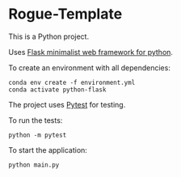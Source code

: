 # Rogue-Template

This is a Python project.

Uses [Flask minimalist web framework for python](https://flask.palletsprojects.com/en/2.3.x/).

To create an environment with all dependencies:

    conda env create -f environment.yml
    conda activate python-flask

The project uses [Pytest](https://docs.pytest.org/en/7.4.x/contents.html) for testing.

To run the tests:

    python -m pytest

To start the application:

    python main.py 
